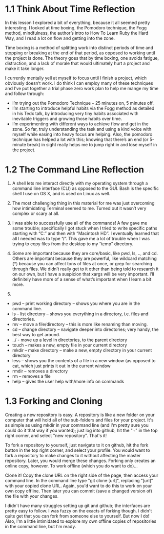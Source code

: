 # 1.1 Think About Time Reflection
In this lesson I explored a bit of everything, because it all seemed pretty interesting. I looked at time boxing, the Pomodoro technique, the Fogg method, mindfulness, the author’s intro to How To Learn Ruby the Hard Way, and I read a lot on flow and getting into the zone.

Time boxing is a method of splitting work into distinct periods of time and stopping or breaking at the end of that period, as opposed to working until the project is done. The theory goes that by time boxing, one avoids fatigue, distraction, and a lack of morale that would ultimately hurt a project and make it take longer.

I currently mentally yell at myself to focus until I finish a project, which obviously doesn’t work. I do think I can employ many of these techniques and I’ve put together a trial phase zero work plan to help me mange my time and follow through:
- I’m trying out the Pomodoro Technique – 25 minutes on, 5 minutes off.
- I’m starting to introduce helpful habits via the Fogg method as detailed in his Tedx talk, by introducing very tiny habits associated with inevitable triggers and growing those habits over time.
- I’m experimenting with different ways to achieve flow and get in the zone. So far, truly understanding the task and using a kind voice with myself while easing into heavy focus are helping. Also, the pomodoro technique has helped a lot with this; knowing that there’s an end (or 5-minute break) in sight really helps me to jump right in and lose myself in the project.

# 1.2 The Command Line Reflection
1. A shell lets me interact directly with my operating system through a command line interface (CLI) as opposed to the GUI. Bash is the specific shell I use on OS X, and is used on Linux as well. 

2. The most challenging thing in this material for me was just overcoming how intimidating Terminal seemed to me. Turned out it wasn’t very complex or scary at all.  

3. I was able to successfully use all of the commands! A few gave me some trouble; specifically I got stuck when I tried to write specific paths starting with “C:” and then with “Macintosh HD”. I eventually learned that all I needed was to type “/”. This gave me a lot of trouble when I was trying to copy files from the desktop to my “temp” directory.  

4. Some are important because they are core/basic, like pwd, ls, .., and cd. Others are important because they are powerful, like wildcard matching (*) because you can affect tons of files at once, or grep for searching through files. We didn’t really get to it other than being told to research it on our own, but I have a suspicion that xargs will be very important. I’ll definitely have more of a sense of what’s important when I learn a bit more.  

5. 
* pwd – print working directory – shows you where you are in the command line.
* ls – list directory – shows you everything in a directory, i.e. files and directories.
* mv – move a file/directory – this is more like renaming than moving.
* cd – change directory – navigate deeper into directories; very handy, the best way to get around.
* ../ - move up a level in directories, to the parent directory
* touch – makes a new, empty file in your current directory
* mkdir – make directory – make a new, empty directory in your current directory
* less – shows you the contents of a file in a new window (as opposed to cat, which just prints it out in the current window
* rmdir – removes a directory
* rm – removes a file
* help – gives the user help with/more info on commands

# 1.3 Forking and Cloning
Creating a new repository is easy. A repository is like a new folder on your computer that will hold all of the sub-folders and files for your project. It's as simple as using mkdir in your command line (and I'm pretty sure you could do it that way if you wanted); just log into github, hit the "+" in the top right corner, and select "new repository". That's it!

To fork a repository to yourself, just navigate to it on github, hit the fork button in the top right corner, and select your profile. You would want to fork a repository to make changes to it without affecting the master repository. Later, you would merge these changes. Forking only creates an online copy, however. To work offline (which you do want to do)...

Clone it! Copy the clone URL on the right side of the page, then access your command line. In the command line type "git clone [url]", replacing "[url]" with your copied clone URL. Again, you'd want to do this to work on your own copy offline. Then later you can commit (save a changed version of) the file with your changes.

I didn't have many struggles setting up git and github; the interfaces are pretty easy to follow. I was fuzzy on the exacts of forking though. I didn't quite get that you can fork from someone else to yourself. But now I do! Also, I'm a little intimidated to explore my own offline copies of repositories in the command line, but I'm ready.